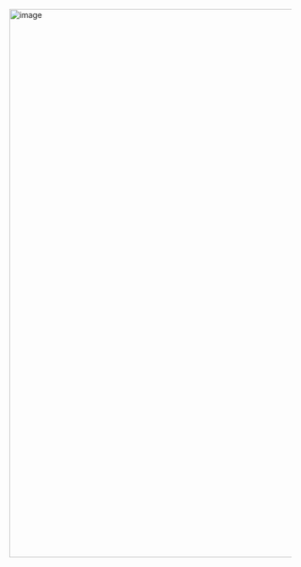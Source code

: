 [<img width="1442" height="978" alt="image" src="https://github.com/user-attachments/assets/b7ed8219-a55d-4cd6-b210-e79bedd3abef" />
](https://robit-man.github.io/mini-meshtastic-web/)
